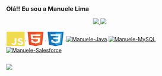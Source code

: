 ### Olá!! Eu sou a Manuele Lima



<div align="center">
  <a href="https://github.com/ManueleLima">
  <img height="180em" src="https://github-readme-stats.vercel.app/api?username=ManueleLima&show_icons=true&theme=dracula&include_all_commits=true&count_private=true"/>
  <img height="180em" src="https://github-readme-stats.vercel.app/api/top-langs/?username=ManueleLima&layout=compact&langs_count=7&theme=dracula"/>
</div>
<div style="display: inline_block"><br>
  <img align="center" alt="Manuele-Js" height="40" width="50" src="https://raw.githubusercontent.com/devicons/devicon/master/icons/javascript/javascript-plain.svg">
  <img align="center" alt="Manuele-HTML" height="40" width="50" src="https://raw.githubusercontent.com/devicons/devicon/master/icons/html5/html5-original.svg">
  <img align="center" alt="Manuele-CSS" height="40" width="50" src="https://raw.githubusercontent.com/devicons/devicon/master/icons/css3/css3-original.svg">
  <img align="center" alt="Manuele-Java" height="50" width="60" src="https://cdn.jsdelivr.net/gh/devicons/devicon/icons/java/java-original.svg" >
  <img align="center" alt="Manuele-MySQL" height="50" width="60" src="https://cdn.jsdelivr.net/gh/devicons/devicon/icons/mysql/mysql-original-wordmark.svg">        
 <img align="center" alt="Manuele-Salesforce" height="50" width="60" src="https://cdn.jsdelivr.net/gh/devicons/devicon/icons/salesforce/salesforce-original.svg">
</div>

## 

<div> 

  <a href="https://www.linkedin.com/in/manuelelima/" target="_blank"><img src="https://img.shields.io/badge/-LinkedIn-%230077B5?style=for-the-badge&logo=linkedin&logoColor=white" target="_blank"></a> 
 
 
</div>
